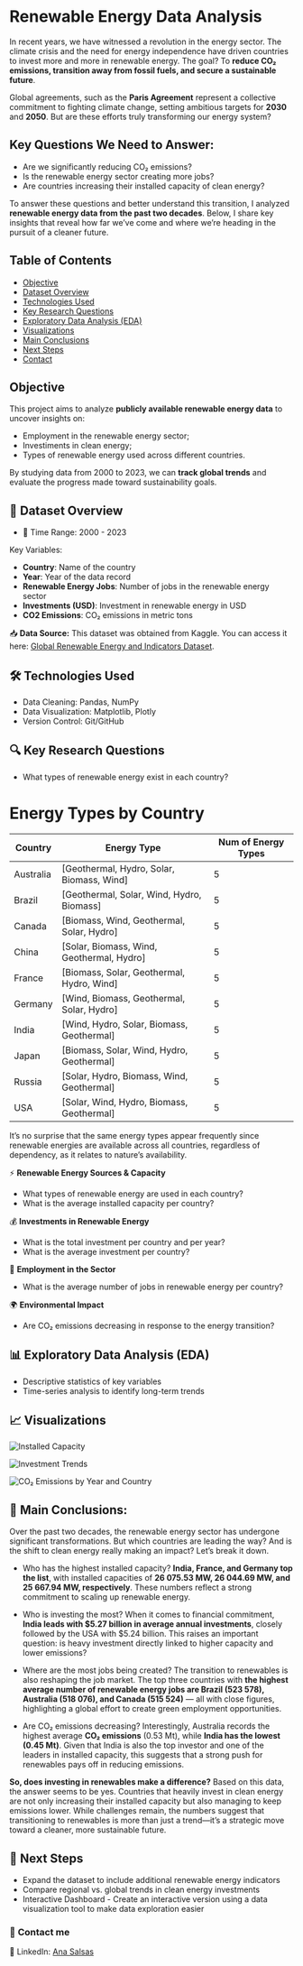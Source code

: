 # **Renewable Energy Data Analysis**

In recent years, we have witnessed a revolution in the energy sector. The climate crisis and the need for energy independence have driven countries to invest more and more in renewable energy. The goal? To **reduce CO₂ emissions, transition away from fossil fuels, and secure a sustainable future**.

Global agreements, such as the **Paris Agreement** represent a collective commitment to fighting climate change, setting ambitious targets for **2030** and **2050**. But are these efforts truly transforming our energy system?

## **Key Questions We Need to Answer:**
 - Are we significantly reducing CO₂ emissions?
 - Is the renewable energy sector creating more jobs?
 - Are countries increasing their installed capacity of clean energy?

To answer these questions and better understand this transition, I analyzed **renewable energy data from the past two decades**. Below, I share key insights that reveal how far we’ve come and where we’re heading in the pursuit of a cleaner future.

## Table of Contents
- [Objective](#objective)
- [Dataset Overview](#dataset-overview)
- [Technologies Used](#technologies-used)
- [Key Research Questions](#key-research-questions)
- [Exploratory Data Analysis (EDA)](#exploratory-data-analysis-eda)
- [Visualizations](#visualizations)
- [Main Conclusions](#main-conclusions)
- [Next Steps](#next-steps)
- [Contact](#contact)


## Objective
This project aims to analyze **publicly available renewable energy data** to uncover  insights on:
- Employment in the renewable energy sector;
- Investiments in clean energy;
- Types of renewable energy used across different countries.

By studying data from 2000 to 2023, we can **track global trends** and evaluate the progress made toward sustainability goals.

## 📂 **Dataset Overview**

- 📅 Time Range: 2000 - 2023

Key Variables:
- **Country**: Name of the country
- **Year**: Year of the data record
- **Renewable Energy Jobs**: Number of jobs in the renewable energy sector
- **Investments (USD)**: Investment in renewable energy in USD
- **CO2 Emissions**: CO₂ emissions in metric tons

📥 **Data Source:** This dataset was obtained from Kaggle. 
You can access it here: [Global Renewable Energy and Indicators Dataset](https://www.kaggle.com/datasets/anishvijay/global-renewable-energy-and-indicators-dataset/data).


## 🛠 **Technologies Used**

- Data Cleaning: Pandas, NumPy
- Data Visualization: Matplotlib, Plotly
- Version Control: Git/GitHub

## 🔍 **Key Research Questions**

- What types of renewable energy exist in each country?

# Energy Types by Country

| Country  | Energy Type                                                       | Num of Energy Types |
|----------|-------------------------------------------------------------------|----------------------|
| Australia| [Geothermal, Hydro, Solar, Biomass, Wind]                         | 5                    |
| Brazil   | [Geothermal, Solar, Wind, Hydro, Biomass]                         | 5                    |
| Canada   | [Biomass, Wind, Geothermal, Solar, Hydro]                         | 5                    |
| China    | [Solar, Biomass, Wind, Geothermal, Hydro]                         | 5                    |
| France   | [Biomass, Solar, Geothermal, Hydro, Wind]                         | 5                    |
| Germany  | [Wind, Biomass, Geothermal, Solar, Hydro]                         | 5                    |
| India    | [Wind, Hydro, Solar, Biomass, Geothermal]                         | 5                    |
| Japan    | [Biomass, Solar, Wind, Hydro, Geothermal]                         | 5                    |
| Russia   | [Solar, Hydro, Biomass, Wind, Geothermal]                         | 5                    |
| USA      | [Solar, Wind, Hydro, Biomass, Geothermal]                         | 5                    |

It’s no surprise that the same energy types appear frequently since renewable energies are available across all countries, regardless of dependency, as it relates to nature’s availability.

⚡ **Renewable Energy Sources & Capacity**
- What types of renewable energy are used in each country?
- What is the average installed capacity per country?

💰 **Investments in Renewable Energy**
- What is the total investment per country and per year?
- What is the average investment per country?

👷 **Employment in the Sector**
- What is the average number of jobs in renewable energy per country?

🌍 **Environmental Impact**
- Are CO₂ emissions decreasing in response to the energy transition?


## 📊 **Exploratory Data Analysis (EDA)**

- Descriptive statistics of key variables
- Time-series analysis to identify long-term trends

## 📈 **Visualizations**

![Installed Capacity](https://github.com/anasalsas/renewable-energy-analysis/blob/main/installed_capacity.png)

![Investment Trends](https://github.com/anasalsas/renewable-energy-analysis/blob/main/investment_trends.png)

![CO₂ Emissions by Year and Country](https://github.com/anasalsas/renewable-energy-analysis/blob/main/CO2_Emissions_Year_Country.png)


## 📌 **Main Conclusions:**

Over the past two decades, the renewable energy sector has undergone significant transformations. But which countries are leading the way? And is the shift to clean energy really making an impact? Let’s break it down.

- Who has the highest installed capacity?
**India, France, and Germany top the list**, with installed capacities of **26 075.53 MW, 26 044.69 MW, and 25 667.94 MW, respectively**. These numbers reflect a strong commitment to scaling up renewable energy.

- Who is investing the most?
When it comes to financial commitment, **India leads with $5.27 billion in average annual investments**, closely followed by the USA with $5.24 billion. This raises an important question: is heavy investment directly linked to higher capacity and lower emissions?

- Where are the most jobs being created?
The transition to renewables is also reshaping the job market. The top three countries with **the highest average number of renewable energy jobs are Brazil (523 578), Australia (518 076), and Canada (515 524)** — all with close figures, highlighting a global effort to create green employment opportunities.

- Are CO₂ emissions decreasing?
Interestingly, Australia records the highest average **CO₂ emissions** (0.53 Mt), while **India has the lowest (0.45 Mt)**. Given that India is also the top investor and one of the leaders in installed capacity, this suggests that a strong push for renewables pays off in reducing emissions.

**So, does investing in renewables make a difference?**
Based on this data, the answer seems to be yes. Countries that heavily invest in clean energy are not only increasing their installed capacity but also managing to keep emissions lower. While challenges remain, the numbers suggest that transitioning to renewables is more than just a trend—it’s a strategic move toward a cleaner, more sustainable future. 

## 📌 **Next Steps**

- Expand the dataset to include additional renewable energy indicators
- Compare regional vs. global trends in clean energy investments
- Interactive Dashboard - Create an interactive version using a data visualization tool to make data exploration easier

### 📧 **Contact me**  

🔗 LinkedIn: [Ana Salsas](https://www.linkedin.com/in/anasalsas/)  
